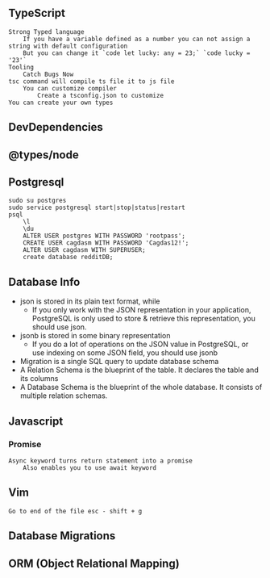## TypeScript
    Strong Typed language
        If you have a variable defined as a number you can not assign a string with default configuration
        But you can change it `code let lucky: any = 23;` `code lucky = '23'`
    Tooling
        Catch Bugs Now
    tsc command will compile ts file it to js file
        You can customize compiler
            Create a tsconfig.json to customize
    You can create your own types
        
## DevDependencies

## @types/node

## Postgresql
    sudo su postgres
    sudo service postgresql start|stop|status|restart
    psql 
        \l
        \du
        ALTER USER postgres WITH PASSWORD 'rootpass';
        CREATE USER cagdasm WITH PASSWORD 'Cagdas12!';
        ALTER USER cagdasm WITH SUPERUSER;
        create database redditDB;
## Database Info
- json is stored in its plain text format, while
    - If you only work with the JSON representation in your application, PostgreSQL is only used to store & retrieve this representation, you should use json.
- jsonb is stored in some binary representation
    - If you do a lot of operations on the JSON value in PostgreSQL, or use indexing on some JSON field, you should use jsonb
- Migration is a single SQL query to update database schema
- A Relation Schema is the blueprint of the table. It declares the table and its columns
- A Database Schema is the blueprint of the whole database. It consists of multiple relation schemas.

## Javascript
### Promise
    Async keyword turns return statement into a promise
        Also enables you to use await keyword
     

## Vim
    Go to end of the file esc - shift + g
        
## Database Migrations


## ORM (Object Relational Mapping)
    

